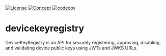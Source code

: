 [![License](https://img.shields.io/badge/License-Apache%202.0-blue.svg)](https://opensource.org/licenses/Apache-2.0) [![Concept](https://img.shields.io/badge/Status-Concept-white)](https://unitvectory-labs.github.io/uvy-labs-guide/bestpractices/status/#concept) [![codecov](https://codecov.io/gh/UnitVectorY-Labs/devicekeyregistry/graph/badge.svg?token=qqwN5oQzQk)](https://codecov.io/gh/UnitVectorY-Labs/devicekeyregistry)

# devicekeyregistry
DeviceKeyRegistry is an API for securely registering, approving, disabling, and validating device public keys using JWTs and JWKS URLs.
